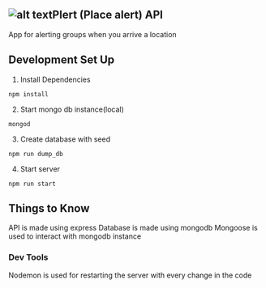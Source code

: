 
## ![alt text](assets/logo.png=100"Plert")Plert (Place alert) API
App for alerting groups when you arrive a location

## Development Set Up
1. Install Dependencies
```
npm install
```

2. Start mongo db instance(local)
```
mongod
```

3. Create database with seed
```
npm run dump_db
```

4. Start server
```
npm run start
```

## Things to Know

API is made using express
Database is made using mongodb
Mongoose is used to interact with mongodb instance

### Dev Tools
Nodemon is used for restarting the server with every change in 
the code

